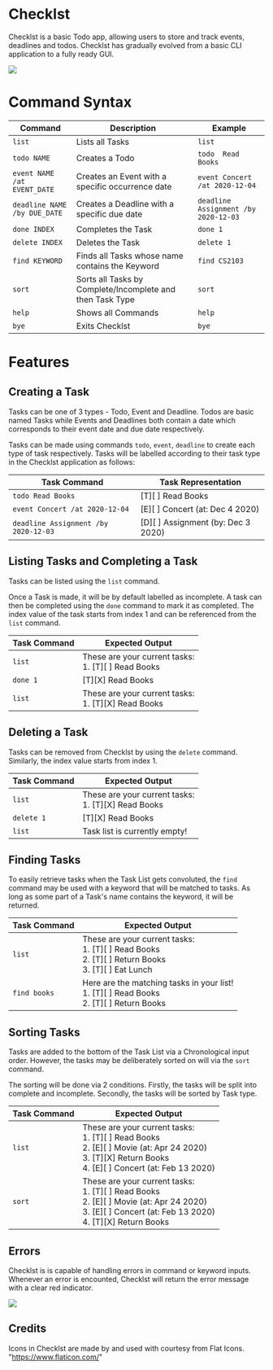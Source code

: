# Checklst

Checklst is a basic Todo app, allowing users to store and track events, deadlines and todos. Checklst has gradually evolved from a basic CLI application to a fully ready GUI.

![](main_ui.png)

# Command Syntax

| Command | Description | Example |
|--|--|--|
| `list` | Lists all Tasks | `list` |
| `todo NAME` | Creates a Todo | `todo  Read Books` |
| `event NAME /at EVENT_DATE` | Creates an Event with a specific occurrence date| `event Concert /at 2020-12-04` |
| `deadline NAME /by DUE_DATE` | Creates a Deadline with a specific due date | `deadline Assignment /by 2020-12-03` |
| `done INDEX` | Completes the Task | `done 1` | 
| `delete INDEX` | Deletes the Task | `delete 1` | 
| `find KEYWORD` | Finds all Tasks whose name contains the Keyword | `find CS2103` |
| `sort` | Sorts all Tasks by Complete/Incomplete and then Task Type | `sort` |
| `help` | Shows all Commands | `help` |
| `bye` | Exits Checklst | `bye` |


# Features

## Creating a Task
Tasks can be one of 3 types - Todo, Event and Deadline. Todos are basic named Tasks while Events and Deadlines both contain a date which corresponds to their event date and due date respectively.

Tasks can be made using commands `todo`, `event`, `deadline` to create each type of task respectively. Tasks will be labelled according to their task type in the Checklst application as follows:

| Task Command | Task Representation
|--|--|
| `todo Read Books` | [T][ ] Read Books |
| `event Concert /at 2020-12-04` | [E][ ] Concert (at: Dec 4 2020) |
| `deadline Assignment /by 2020-12-03` | [D][ ] Assignment (by: Dec 3 2020) |


## Listing Tasks and Completing a Task
Tasks can be listed using the `list` command. 

Once a Task is made, it will be by default labelled as incomplete. A task can then be completed using the `done` command to mark it as completed. The index value of the task starts from index 1 and can be referenced from the `list` command.

| Task Command | Expected Output
|--|--|
| `list` | These are your current tasks: <br> 1. [T][ ] Read Books |
| `done 1` | [T][X] Read Books |
| `list` | These are your current tasks: <br> 1. [T][X] Read Books |

## Deleting a Task
Tasks can be removed from Checklst by using the `delete` command. Similarly, the index value starts from index 1.

| Task Command | Expected Output
|--|--|
| `list` | These are your current tasks: <br> 1. [T][X] Read Books |
| `delete 1` | [T][X] Read Books |
| `list` | Task list is currently empty! |


## Finding Tasks
To easily retrieve tasks when the Task List gets convoluted, the `find` command may be used with a keyword that will be matched to tasks. As long as some part of a Task's name contains the keyword, it will be returned.

| Task Command | Expected Output
|--|--|
| `list` | These are your current tasks: <br> 1. [T][ ] Read Books <br> 2. [T][ ] Return Books <br> 3. [T][ ] Eat Lunch|
| `find books` | Here are the matching tasks in your list! <br> 1. [T][ ] Read Books <br> 2. [T][ ] Return Books |


## Sorting Tasks
Tasks are added to the bottom of the Task List via a Chronological input order. However, the tasks may be deliberately sorted on will via the `sort` command. 

The sorting will be done via 2 conditions. Firstly, the tasks will be split into complete and incomplete. Secondly, the tasks will be sorted by Task type.

| Task Command | Expected Output
|--|--|
| `list` | These are your current tasks: <br> 1. [T][ ] Read Books <br> 2. [E][ ] Movie (at: Apr 24 2020) <br> 3. [T][X] Return Books <br> 4. [E][ ] Concert (at: Feb 13 2020)  |
| `sort` | These are your current tasks: <br> 1. [T][ ] Read Books <br> 2. [E][ ] Movie (at: Apr 24 2020) <br> 3. [E][ ] Concert (at: Feb 13 2020) <br> 4. [T][X] Return Books |

## Errors
Checklst is is capable of handling errors in command or keyword inputs. Whenever an error is encounted, Checklst will return the error message with a clear red indicator.

![](Ui.png)

## Credits
Icons in Checklst are made by and used with courtesy from Flat Icons. 
<br> "https://www.flaticon.com/"